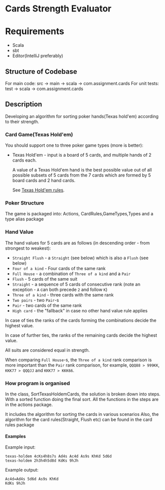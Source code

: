 # Cards Strength Evaluator

# Requirements
* Scala
* sbt
* Editor(IntelliJ preferably)

## Structure of Codebase
For main code: src -> main -> scala -> com.assignment.cards
For unit tests: test -> scala -> com.assignment.cards

## Description
Developing an algorithm for sorting poker hands(Texas hold'em) according to their strength.

### Card Game(Texas Hold'em)
You should support one to three poker game types (more is better):
* Texas Hold'em - input is a board of 5 cards, and multiple hands of 2 cards each.

  A value of a Texas Hold'em hand is the best possible value out of all possible subsets of
  5 cards from the 7 cards which are formed by 5 board cards and 2 hand cards.

  See [Texas Hold'em rules](https://en.wikipedia.org/wiki/Texas_hold_%27em).

### Poker Structure
The game is packaged into: Actions, CardRules,GameTypes,Types and a type alias package

### Hand Value

The hand values for 5 cards are as follows (in descending order - from strongest to weakest):

* `Straight Flush` - a `Straight` (see below) which is also a `Flush` (see below)
* `Four of a kind` - Four cards of the same rank
* `Full House` - a combination of `Three of a kind` and a `Pair`
* `Flush` - 5 cards of the same suit
* `Straight` - a sequence of 5 cards of consecutive rank (note an exception - `A` can both precede `2` and follow `K`)
* `Three of a kind` - three cards with the same rank
* `Two pairs` - two `Pair`-s
* `Pair` - two cards of the same rank
* `High card` - the "fallback" in case no other hand value rule applies

In case of ties the ranks of the cards forming the combinations decide the highest value.

In case of further ties, the ranks of the remaining cards decide the highest value.

All suits are considered equal in strength.

When comparing `Full House`-s, the `Three of a kind` rank comparison is more important than the `Pair` rank
comparison, for example, `QQQ88 > 999KK`, `KKK77 > QQQJJ` and `KKK77 > KKK66`.


### How program is organised
In the class, SortTexasHoldemCards, the solution is broken down into steps. 
With a sorted function doing the final sort.
All the functions in the steps are in the actions package.

It includes the algorithm for sorting the cards in various scenarios
Also, the algorithm for the card rules(Straight, Flush etc) can be found in the card rules package

#### Examples

Example input:
```
texas-holdem 4cKs4h8s7s Ad4s Ac4d As9s KhKd 5d6d
texas-holdem 2h3h4h5d8d KdKs 9hJh
```

Example output:
```
Ac4d=Ad4s 5d6d As9s KhKd
KdKs 9hJh
```